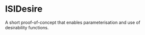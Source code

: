 # ISIDesire
A short proof-of-concept that enables parameterisation and use of desirability functions.
